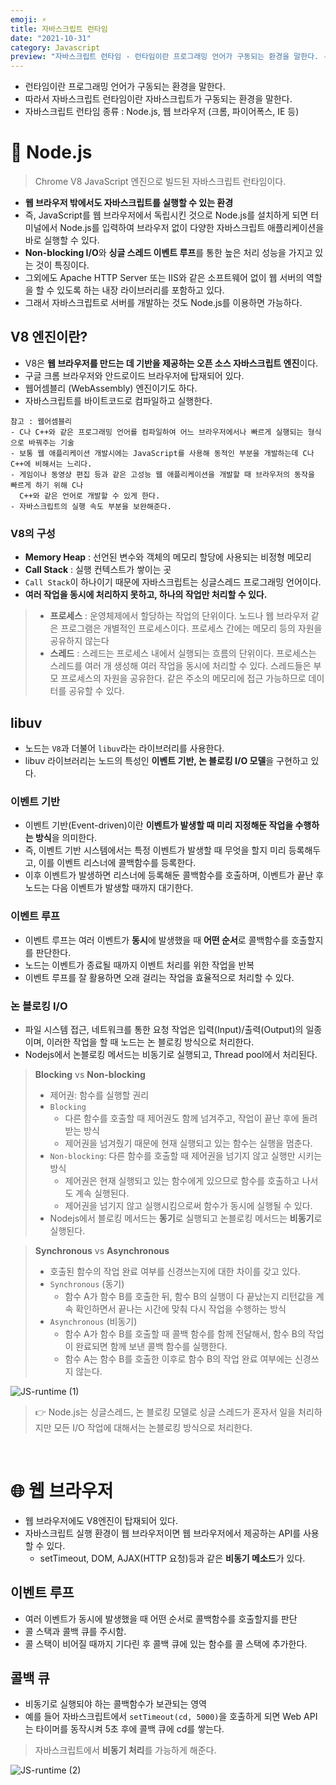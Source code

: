 ```yaml
---
emoji: ⚡️
title: 자바스크립트 런타임
date: "2021-10-31"
category: Javascript
preview: "자바스크립트 런타임 - 런타임이란 프로그래밍 언어가 구동되는 환경을 말한다. - 따라서 자바스크립트 런타임이란 자바스크립트가 구동되는 환경을 말한다. - 자바스크립트 런타임 종류 : 웹 브라우저 (크롬, 파이어폭스, IE 등), Node.js 💚 Node.js Chrome V8 JavaScript 엔진으로 빌드된 자바스크립트 런타임이다. - 웹 브라우저 밖에서도 자바스크립트를 실행할 수 있는 환경 - 즉, JavaScript 를 웹 브라우저에서 독립시킨 것으로 Node.js를 설치하게 되면 터미널에서 Node.js를 입력하여 브라우저 없이 다양한 자바스크립트 애플리케이션을 바로 실행할 수 있다. - Non-blocking I/O와 싱글 스레드 이벤트 루프를 통한 높은 처리 성능을 가지고 있는 것이 특징이다. - 그외에도 Apache HTTP Server 또는 IIS와 같은 소프트웨어 없이 웹 서버의 역할을 할 수 있도록 하는 내장 라이브러리를 포함하고 있다. - 그래서 자바스크립트로 서버를 개발하는 것도 Node.js를 이용하면 가능하다."
---
```


- 런타임이란 프로그래밍 언어가 구동되는 환경을 말한다.
- 따라서 자바스크립트 런타임이란 자바스크립트가 구동되는 환경을 말한다.
- 자바스크립트 런타임 종류 : Node.js, 웹 브라우저 (크롬, 파이어폭스, IE 등)

# 💚 Node.js

> Chrome V8 JavaScript 엔진으로 빌드된 자바스크립트 런타임이다.

- **웹 브라우저 밖에서도 자바스크립트를 실행할 수 있는 환경**
- 즉, JavaScript를 웹 브라우저에서 독립시킨 것으로 Node.js를 설치하게 되면 터미널에서 Node.js를 입력하여 브라우저 없이 다양한 자바스크립트 애플리케이션을 바로 실행할 수 있다.
- **Non-blocking I/O**와 **싱글 스레드 이벤트 루프**를 통한 높은 처리 성능을 가지고 있는 것이 특징이다.
- 그외에도 Apache HTTP Server 또는 IIS와 같은 소프트웨어 없이 웹 서버의 역할을 할 수 있도록 하는 내장 라이브러리를 포함하고 있다.
- 그래서 자바스크립트로 서버를 개발하는 것도 Node.js를 이용하면 가능하다.

## V8 엔진이란?

- V8은 **웹 브라우저를 만드는 데 기반을 제공하는 오픈 소스 자바스크립트 엔진**이다.
- 구글 크롬 브라우저와 안드로이드 브라우저에 탑재되어 있다.
- 웹어셈블리 (WebAssembly) 엔진이기도 하다.
- 자바스크립트를 바이트코드로 컴파일하고 실행한다.

```
참고 : 웹어셈블리
- C나 C++와 같은 프로그래밍 언어를 컴파일하여 어느 브라우저에서나 빠르게 실행되는 형식으로 바꿔주는 기술
- 보통 웹 애플리케이션 개발시에는 JavaScript를 사용해 동적인 부분을 개발하는데 C나 C++에 비해서는 느리다.
- 게임이나 동영상 편집 등과 같은 고성능 웹 애플리케이션을 개발할 때 브라우저의 동작을 빠르게 하기 위해 C나
  C++와 같은 언어로 개발할 수 있게 한다.
- 자바스크립트의 실행 속도 부분을 보완해준다.
```

### V8의 구성

- **Memory Heap** : 선언된 변수와 객체의 메모리 할당에 사용되는 비정형 메모리
- **Call Stack** : 실행 컨텍스트가 쌓이는 곳
- `Call Stack`이 하나이기 때문에 자바스크립트는 싱글스레드 프로그래밍 언어이다.
- **여러 작업을 동시에 처리하지 못하고, 하나의 작업만 처리할 수 있다.**

> - **프로세스** : 운영체제에서 할당하는 작업의 단위이다. 노드나 웹 브라우저 같은 프로그램은 개별적인 프로세스이다. 프로세스 간에는 메모리 등의 자원을 공유하지 않는다
> - **스레드** : 스레드는 프로세스 내에서 실행되는 흐름의 단위이다. 프로세스는 스레드를 여러 개 생성해 여러 작업을 동시에 처리할 수 있다. 스레드들은 부모 프로세스의 자원을 공유한다. 같은 주소의 메모리에 접근 가능하므로 데이터를 공유할 수 있다.

## libuv

- 노드는 `V8`과 더불어 `libuv`라는 라이브러리를 사용한다.
- libuv 라이브러리는 노드의 특성인 **이벤트 기반, 논 블로킹 I/O 모델**을 구현하고 있다.

### 이벤트 기반

- 이벤트 기반(Event-driven)이란 **이벤트가 발생할 때 미리 지정해둔 작업을 수행하는 방식**을 의미한다.
- 즉, 이벤트 기반 시스템에서는 특정 이벤트가 발생할 때 무엇을 할지 미리 등록해두고, 이를 이벤트 리스너에 콜백함수를 등록한다.
- 이후 이벤트가 발생하면 리스너에 등록해둔 콜백함수를 호출하며, 이벤트가 끝난 후 노드는 다음 이벤트가 발생할 때까지 대기한다.

### 이벤트 루프

- 이벤트 루프는 여러 이벤트가 **동시**에 발생했을 때 **어떤 순서**로 콜백함수를 호출할지를 판단한다.
- 노드는 이벤트가 종료될 때까지 이벤트 처리를 위한 작업을 반복
- 이벤트 루프를 잘 활용하면 오래 걸리는 작업을 효율적으로 처리할 수 있다.

### 논 블로킹 I/O

- 파일 시스템 접근, 네트워크를 통한 요청 작업은 입력(Input)/출력(Output)의 일종이며, 이러한 작업을 할 때 노드는 논 블로킹 방식으로 처리한다.
- Nodejs에서 논블로킹 메서드는 비동기로 실행되고, Thread pool에서 처리된다.

> **Blocking** vs **Non-blocking**
>
> - 제어권: 함수를 실행할 권리
> - `Blocking`
>   - 다른 함수를 호출할 때 제어권도 함께 넘겨주고, 작업이 끝난 후에 돌려받는 방식
>   - 제어권을 넘겨줬기 때문에 현재 실행되고 있는 함수는 실행을 멈춘다.
> - `Non-blocking`: 다른 함수를 호출할 때 제어권을 넘기지 않고 실행만 시키는 방식
>   - 제어권은 현재 실행되고 있는 함수에게 있으므로 함수를 호출하고 나서도 계속 실행된다.
>   - 제어권을 넘기지 않고 실행시킴으로써 함수가 동시에 실행될 수 있다.
> - Nodejs에서 블로킹 메서드는 **동기**로 실행되고 논블로킹 메서드는 **비동기**로 실행된다.

> **Synchronous** vs **Asynchronous**
>
> - 호출된 함수의 작업 완료 여부를 신경쓰는지에 대한 차이를 갖고 있다.
> - `Synchronous` (동기)
>   - 함수 A가 함수 B를 호출한 뒤, 함수 B의 실행이 다 끝났는지 리턴값을 계속 확인하면서 끝나는 시간에 맞춰 다시 작업을 수행하는 방식
> - `Asynchronous` (비동기)
>   - 함수 A가 함수 B를 호출할 때 콜백 함수를 함께 전달해서, 함수 B의 작업이 완료되면 함께 보낸 콜백 함수를 실행한다.
>   - 함수 A는 함수 B를 호출한 이후로 함수 B의 작업 완료 여부에는 신경쓰지 않는다.

![JS-runtime (1)](1.png)

> 👉 Node.js는 싱글스레드, 논 블로킹 모델로 싱글 스레드가 혼자서 일을 처리하지만 모든 I/O 작업에 대해서는 논블로킹 방식으로 처리한다.

<br/>

# 🌐 웹 브라우저

- 웹 브라우저에도 V8엔진이 탑재되어 있다.
- 자바스크립트 실행 환경이 웹 브라우저이면 웹 브라우저에서 제공하는 API를 사용할 수 있다.
  - setTimeout, DOM, AJAX(HTTP 요청)등과 같은 **비동기 메소드**가 있다.

## 이벤트 루프

- 여러 이벤트가 동시에 발생했을 때 어떤 순서로 콜백함수를 호출할지를 판단
- 콜 스택과 콜백 큐를 주시함.
- 콜 스택이 비어질 때까지 기다린 후 콜백 큐에 있는 함수를 콜 스택에 추가한다.

## 콜백 큐

- 비동기로 실행되야 하는 콜백함수가 보관되는 영역
- 예를 들어 자바스크립트에서 `setTimeout(cd, 5000)`을 호출하게 되면 Web API는 타이머를 동작시켜 5초 후에 콜백 큐에 cd를 쌓는다.

> 자바스크립트에서 **비동기 처리**를 가능하게 해준다.

![JS-runtime (2)](2.png)
